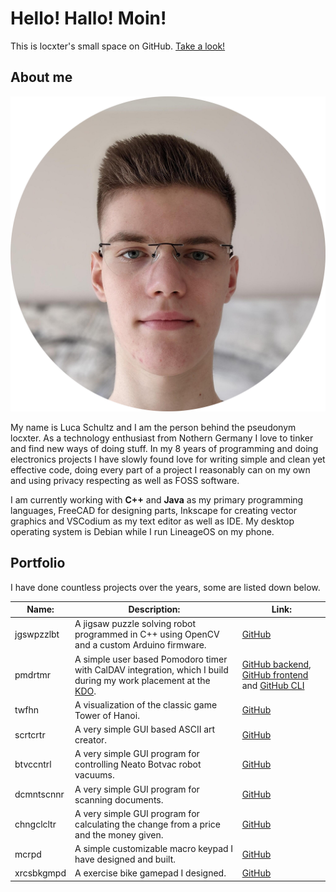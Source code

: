 # Hello! Hallo! Moin!

This is locxter's small space on GitHub. [Take a look!](https://github.com/locxter?tab=repositories)

## About me

![Portrait of me](portrait.png)

My name is Luca Schultz and I am the person behind the pseudonym locxter. As a technology enthusiast from Nothern Germany I love to tinker and find new ways of doing stuff. In my 8 years of programming and doing electronics projects I have slowly found love for writing simple and clean yet effective code, doing every part of a project I reasonably can on my own and using privacy respecting as well as FOSS software.

I am currently working with **C++** and **Java** as my primary programming languages, FreeCAD for designing parts, Inkscape for creating vector graphics and VSCodium as my text editor as well as IDE. My desktop operating system is Debian while I run LineageOS on my phone.

## Portfolio

I have done countless projects over the years, some are listed down below.

| Name: | Description: | Link: |
| --- | --- | --- |
| jgswpzzlbt | A jigsaw puzzle solving robot programmed in C++ using OpenCV and a custom Arduino firmware. | [GitHub](https://github.com/locxter/jgswpzzlbt) |
| pmdrtmr | A simple user based Pomodoro timer with CalDAV integration, which I build during my work placement at the [KDO](https://www.kdo.de). | [GitHub backend](https://github.com/locxter/pmdrtmr-backend), [GitHub frontend](https://github.com/locxter/pmdrtmr-frontend) and [GitHub CLI](https://github.com/locxter/pmdrtmr-cli) |
| twfhn | A visualization of the classic game Tower of Hanoi. | [GitHub](https://github.com/locxter/twrfhn) |
| scrtcrtr | A very simple GUI based ASCII art creator. | [GitHub](https://github.com/locxter/scrtcrtr) |
| btvccntrl | A very simple GUI program for controlling Neato Botvac robot vacuums. | [GitHub](https://github.com/locxter/btvccntrl) |
| dcmntscnnr | A very simple GUI program for scanning documents. | [GitHub](https://github.com/locxter/dcmntscnnr) |
| chngclcltr | A very simple GUI program for calculating the change from a price and the money given. | [GitHub](https://github.com/locxter/chngclcltr) |
| mcrpd | A simple customizable macro keypad I have designed and built. | [GitHub](https://github.com/locxter/mcrpd) |
| xrcsbkgmpd | A exercise bike gamepad I designed.  | [GitHub](https://github.com/locxter/xrcsbkgmpd) |